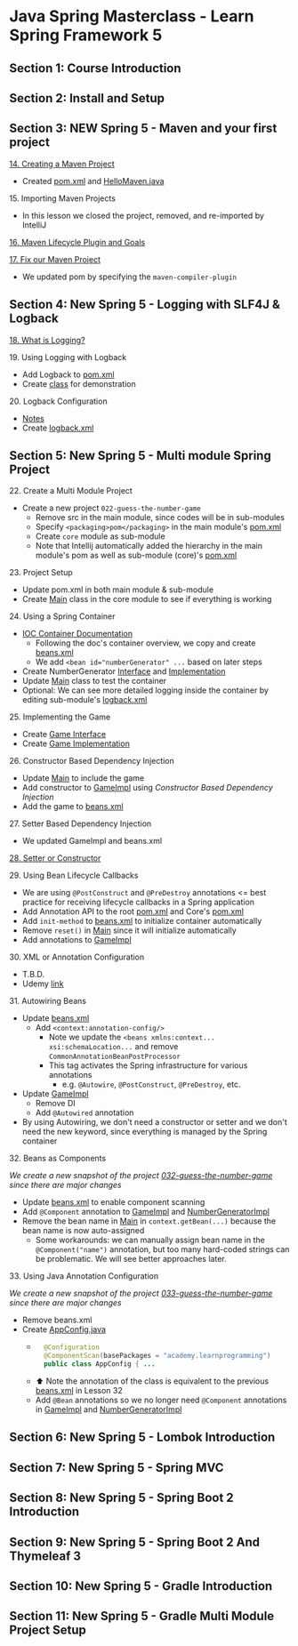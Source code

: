 # Java Spring Masterclass - Learn Spring Framework 5

## Section 1: Course Introduction

## Section 2: Install and Setup

## Section 3: NEW Spring 5 - Maven and your first project

[14. Creating a Maven Project](014_hello-maven/)
- Created [pom.xml](014_hello-maven/pom.xml) and [HelloMaven.java](014_hello-maven/src/main/java/academy/learnprogramming/HelloMaven.java)

15\. Importing Maven Projects

- In this lesson we closed the project, removed, and re-imported by IntelliJ

[16. Maven Lifecycle Plugin and Goals](016_maven-lifecycle.md)

[17. Fix our Maven Project](014_hello-maven/pom.xml)

- We updated pom by specifying the `maven-compiler-plugin`

## Section 4: New Spring 5 - Logging with SLF4J & Logback

[18. What is Logging?](018_logging.md)

19\. Using Logging with Logback
- Add Logback to [pom.xml](014_hello-maven/pom.xml)
- Create [class](014_hello-maven/src/main/java/academy/learnprogramming/L19Logback.java) for demonstration

20\. Logback Configuration
- [Notes](020_logback_config.md)
- Create [logback.xml](014_hello-maven/src/main/resources/logback.xml)

## Section 5: New Spring 5 - Multi module Spring Project

22\. Create a Multi Module Project
- Create a new project `022-guess-the-number-game`
    - Remove src in the main module, since codes will be in sub-modules
    - Specify ```<packaging>pom</packaging>``` in the main module's [pom.xml](022-guess-the-number-game/pom.xml)
    - Create `core` module as sub-module
    - Note that Intellij automatically added the hierarchy in the main module's pom as well as sub-module (core)'s [pom.xml](022-guess-the-number-game/core/pom.xml)

23\. Project Setup
- Update pom.xml in both main module & sub-module
- Create [Main](022-guess-the-number-game/core/src/main/java/academy/learnprogramming/Main.java) class in the core module to see if everything is working

24\. Using a Spring Container
- [IOC Container Documentation](https://docs.spring.io/spring-framework/reference/core/beans.html)
    - Following the doc's container overview, we copy and create [beans.xml](022-guess-the-number-game/core/src/main/resources/beans.xml)
    - We add `<bean id="numberGenerator" ...` based on later steps
- Create NumberGenerator [Interface](022-guess-the-number-game/core/src/main/java/academy/learnprogramming/NumberGenerator.java) and [Implementation](022-guess-the-number-game/core/src/main/java/academy/learnprogramming/NumberGeneratorImpl.java)
- Update [Main](022-guess-the-number-game/core/src/main/java/academy/learnprogramming/Main.java) class to test the container
- Optional: We can see more detailed logging inside the container by editing sub-module's [logback.xml](022-guess-the-number-game/core/src/main/resources/logback.xml)

25\. Implementing the Game
- Create [Game Interface](022-guess-the-number-game/core/src/main/java/academy/learnprogramming/Game.java)
- Create [Game Implementation](022-guess-the-number-game/core/src/main/java/academy/learnprogramming/GameImpl.java)

26\. Constructor Based Dependency Injection
- Update [Main](022-guess-the-number-game/core/src/main/java/academy/learnprogramming/Main.java) to include the game
- Add constructor to [GameImpl](022-guess-the-number-game/core/src/main/java/academy/learnprogramming/GameImpl.java) using _Constructor Based Dependency Injection_
- Add the game to [beans.xml](022-guess-the-number-game/core/src/main/resources/beans.xml)

27\. Setter Based Dependency Injection
- We updated GameImpl and beans.xml

[28. Setter or Constructor](028_setter_or_constructor.md)

29\. Using Bean Lifecycle Callbacks
- We are using `@PostConstruct` and `@PreDestroy` annotations <= best practice for receiving lifecycle callbacks in a Spring application
- Add Annotation API to the root [pom.xml](022-guess-the-number-game/pom.xml) and Core's [pom.xml](022-guess-the-number-game/core/pom.xml)
- Add `init-method` to [beans.xml](022-guess-the-number-game/core/src/main/resources/beans.xml) to initialize container automatically
- Remove `reset()` in [Main](022-guess-the-number-game/core/src/main/java/academy/learnprogramming/Main.java) since it will initialize automatically
- Add annotations to [GameImpl](022-guess-the-number-game/core/src/main/java/academy/learnprogramming/GameImpl.java)

30\. XML or Annotation Configuration
- T.B.D.
- Udemy [link](https://www.udemy.com/course/java-spring-framework-masterclass/learn/lecture/10336420)

31\. Autowiring Beans
- Update [beans.xml](/022-guess-the-number-game/core/src/main/resources/beans.xml)
    - Add `<context:annotation-config/>`
        - Note we update the `<beans xmlns:context... xsi:schemaLocation...` and remove `CommonAnnotationBeanPostProcessor`
        - This tag activates the Spring infrastructure for various annotations
            - e.g. `@Autowire`, `@PostConstruct`, `@PreDestroy`, etc.
- Update [GameImpl](022-guess-the-number-game/core/src/main/java/academy/learnprogramming/GameImpl.java)
    - Remove DI
    - Add `@Autowired` annotation
- By using Autowiring, we don't need a constructor or setter and we don't need the new keyword, since everything is managed by the Spring container

32\. Beans as Components

_We create a new snapshot of the project [032-guess-the-number-game](032-guess-the-number-game/) since there are major changes_
- Update [beans.xml](032-guess-the-number-game/core/src/main/resources/beans.xml) to enable component scanning
- Add `@Component` annotation to [GameImpl](032-guess-the-number-game/core/src/main/java/academy/learnprogramming/GameImpl.java) and [NumberGeneratorImpl](/032-guess-the-number-game/core/src/main/java/academy/learnprogramming/NumberGeneratorImpl.java)
- Remove the bean name in [Main](032-guess-the-number-game/core/src/main/java/academy/learnprogramming/Main.java) in `context.getBean(...)` because the bean name is now auto-assigned
    - Some workarounds: we can manually assign bean name in the `@Component("name")` annotation, but too many hard-coded strings can be problematic. We will see better approaches later.

33\. Using Java Annotation Configuration

_We create a new snapshot of the project [033-guess-the-number-game](033-guess-the-number-game/) since there are major changes_
- Remove beans.xml
- Create [AppConfig.java](033-guess-the-number-game/core/src/main/java/academy/learnprogramming/AppConfig.java)
    - ```java
        @Configuration
        @ComponentScan(basePackages = "academy.learnprogramming")
        public class AppConfig { ...
      ```
    - ⬆️ Note the annotation of the class is equivalent to the previous [beans.xml](032-guess-the-number-game/core/src/main/resources/beans.xml) in Lesson 32
    - Add `@Bean` annotations so we no longer need `@Component` annotations in [GameImpl](033-guess-the-number-game/core/src/main/java/academy/learnprogramming/GameImpl.java) and [NumberGeneratorImpl](033-guess-the-number-game/core/src/main/java/academy/learnprogramming/NumberGeneratorImpl.java)


## Section 6: New Spring 5 - Lombok Introduction

## Section 7: New Spring 5 - Spring MVC

## Section 8: New Spring 5 - Spring Boot 2 Introduction

## Section 9: New Spring 5 - Spring Boot 2 And Thymeleaf 3

## Section 10: New Spring 5 - Gradle Introduction

## Section 11: New Spring 5 - Gradle Multi Module Project Setup